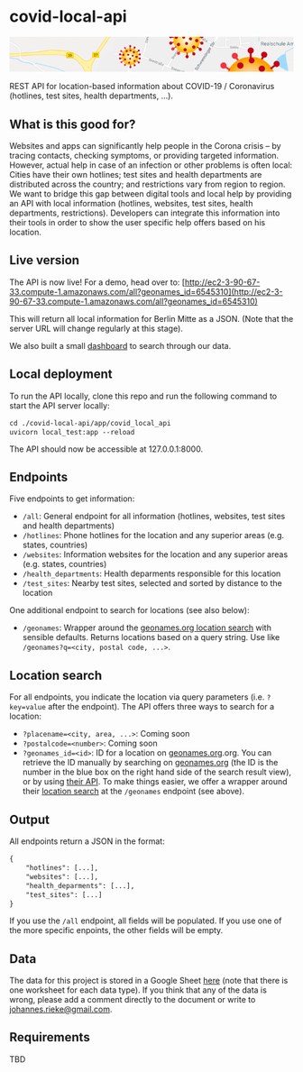 # covid-local-api

![](docs/images/github-banner.png)

REST API for location-based information about COVID-19 / Coronavirus (hotlines, test sites, health departments, ...). 


## What is this good for?

Websites and apps can significantly help people in the Corona crisis – by tracing contacts, checking symptoms, or providing targeted information. However, actual help in case of an infection or other problems is often local: Cities have their own hotlines; test sites and health departments are distributed across the country; and restrictions vary from region to region. We want to bridge this gap between digital tools and local help by providing an API with local information (hotlines, websites, test sites, health departments, restrictions). Developers can integrate this information into their tools in order to show the user specific help offers based on his location. 


## Live version

The API is now live! For a demo, head over to: [http://ec2-3-90-67-33.compute-1.amazonaws.com/all?geonames_id=6545310](http://ec2-3-90-67-33.compute-1.amazonaws.com/all?geonames_id=6545310)

This will return all local information for Berlin Mitte as a JSON. (Note that the server URL will change regularly at this stage).

We also built a small [dashboard](http://ec2-3-90-67-33.compute-1.amazonaws.com:8600) to search through our data. 


## Local deployment 

To run the API locally, clone this repo and run the following command to start the API server locally:

    cd ./covid-local-api/app/covid_local_api
    uvicorn local_test:app --reload

The API should now be accessible at 127.0.0.1:8000.


## Endpoints

Five endpoints to get information:

- `/all`: General endpoint for all information (hotlines, websites, test sites and health departments)
- `/hotlines`: Phone hotlines for the location and any superior areas (e.g. states, countries)
- `/websites`: Information websites for the location and any superior areas (e.g. states, countries)
- `/health_departments`: Health deparments responsible for this location
- `/test_sites`: Nearby test sites, selected and sorted by distance to the location

One additional endpoint to search for locations (see also below):

- `/geonames`: Wrapper around the [geonames.org location search](http://www.geonames.org/export/geonames-search.html) with sensible defaults. Returns locations based on a query string. Use like `/geonames?q=<city, postal code, ...>`.


## Location search

For all endpoints, you indicate the location via query parameters (i.e. `?key=value` after the endpoint). The API offers three ways to search for a location:

- `?placename=<city, area, ...>`: Coming soon
- `?postalcode=<number>`: Coming soon
- `?geonames_id=<id>`: ID for a location on [geonames.org](geonames.org).org. You can retrieve the ID manually by searching on [geonames.org](geonames.org) (the ID is the number in the blue box on the right hand side of the search result view), or by using [their API](http://www.geonames.org/export/web-services.html). To make things easier, we offer a wrapper around their [location search](http://www.geonames.org/export/geonames-search.html) at the `/geonames` endpoint (see above). 


## Output

All endpoints return a JSON in the format:

    {
        "hotlines": [...],
        "websites": [...],
        "health_deparments": [...],
        "test_sites": [...]
    }

If you use the `/all` endpoint, all fields will be populated. If you use one of the more specific enpoints, the other fields will be empty. 


## Data

The data for this project is stored in a Google Sheet [here](https://docs.google.com/spreadsheets/d/1AXadba5Si7WbJkfqQ4bN67cbP93oniR-J6uN0_Av958/edit?usp=sharing) (note that there is one worksheet for each data type). If you think that any of the data is wrong, please add a comment directly to the document or write to johannes.rieke@gmail.com. 


## Requirements

TBD


